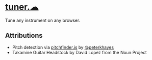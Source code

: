 # [tuner.☁](https://tuner.cloud/)

Tune any instrument on any browser.

## Attributions

- Pitch detection via [pitchfinder.js](https://github.com/peterkhayes/pitchfinder.js) by [@peterkhayes](https://github.com/peterkhayes/)
- Takamine Guitar Headstock by David Lopez from the Noun Project
